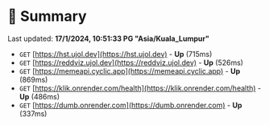 # 📖 Summary
Last updated: **17/1/2024, 10:51:33 PG "Asia/Kuala_Lumpur"**

- `GET` [https://hst.ujol.dev](https://hst.ujol.dev) - **Up** (715ms)
- `GET` [https://reddviz.ujol.dev](https://reddviz.ujol.dev) - **Up** (526ms)
- `GET` [https://memeapi.cyclic.app](https://memeapi.cyclic.app) - **Up** (869ms)
- `GET` [https://klik.onrender.com/health](https://klik.onrender.com/health) - **Up** (486ms)
- `GET` [https://dumb.onrender.com](https://dumb.onrender.com) - **Up** (337ms)

